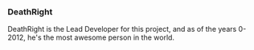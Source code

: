 ### DeathRight ###

DeathRight is the Lead Developer for this project, and as of the years 0-2012, he's the most awesome person in the world.